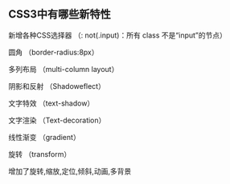 ## CSS3中有哪些新特性

新增各种CSS选择器 （: not(.input)：所有 class 不是“input”的节点）

圆角 （border-radius:8px）

多列布局 （multi-column layout）

阴影和反射 （Shadoweflect）

文字特效 （text-shadow）

文字渲染 （Text-decoration）

线性渐变 （gradient）

旋转 （transform）

增加了旋转,缩放,定位,倾斜,动画,多背景
